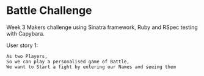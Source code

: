 # Battle Challenge

Week 3 Makers challenge using Sinatra framework, Ruby and RSpec testing with Capybara.

User story 1:

```
As two Players,
So we can play a personalised game of Battle,
We want to Start a fight by entering our Names and seeing them
```